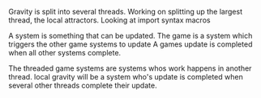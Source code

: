 Gravity is split into several threads.
Working on splitting up the largest thread, the local attractors.
Looking at import syntax macros

A system is something that can be updated.
The game is a system which triggers the other game systems to update
A games update is completed when all other systems complete.


The threaded game systems are systems whos work happens in another thread.
local gravity will be a system who's update is completed when several other threads complete their update.